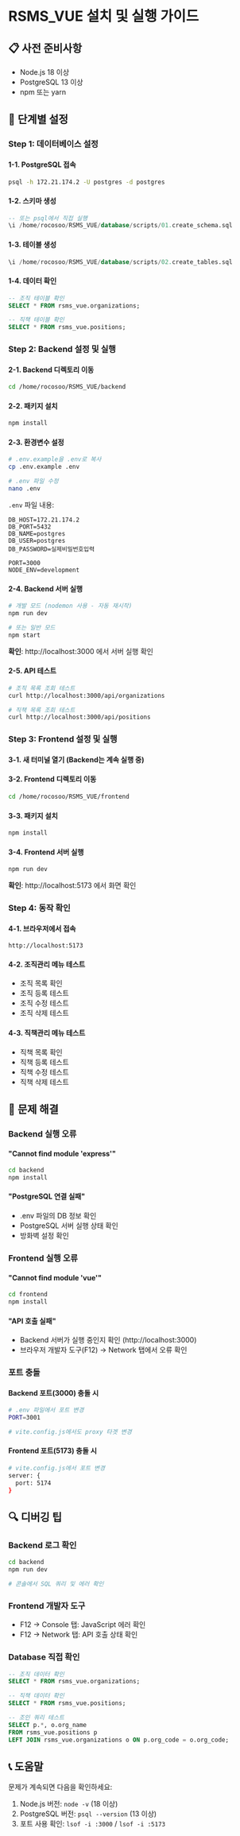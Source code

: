 # RSMS_VUE 설치 및 실행 가이드

## 📋 사전 준비사항

- Node.js 18 이상
- PostgreSQL 13 이상
- npm 또는 yarn

## 🔧 단계별 설정

### Step 1: 데이터베이스 설정

#### 1-1. PostgreSQL 접속
```bash
psql -h 172.21.174.2 -U postgres -d postgres
```

#### 1-2. 스키마 생성
```sql
-- 또는 psql에서 직접 실행
\i /home/rocosoo/RSMS_VUE/database/scripts/01.create_schema.sql
```

#### 1-3. 테이블 생성
```sql
\i /home/rocosoo/RSMS_VUE/database/scripts/02.create_tables.sql
```

#### 1-4. 데이터 확인
```sql
-- 조직 테이블 확인
SELECT * FROM rsms_vue.organizations;

-- 직책 테이블 확인
SELECT * FROM rsms_vue.positions;
```

### Step 2: Backend 설정 및 실행

#### 2-1. Backend 디렉토리 이동
```bash
cd /home/rocosoo/RSMS_VUE/backend
```

#### 2-2. 패키지 설치
```bash
npm install
```

#### 2-3. 환경변수 설정
```bash
# .env.example을 .env로 복사
cp .env.example .env

# .env 파일 수정
nano .env
```

`.env` 파일 내용:
```env
DB_HOST=172.21.174.2
DB_PORT=5432
DB_NAME=postgres
DB_USER=postgres
DB_PASSWORD=실제비밀번호입력

PORT=3000
NODE_ENV=development
```

#### 2-4. Backend 서버 실행
```bash
# 개발 모드 (nodemon 사용 - 자동 재시작)
npm run dev

# 또는 일반 모드
npm start
```

**확인**: http://localhost:3000 에서 서버 실행 확인

#### 2-5. API 테스트
```bash
# 조직 목록 조회 테스트
curl http://localhost:3000/api/organizations

# 직책 목록 조회 테스트
curl http://localhost:3000/api/positions
```

### Step 3: Frontend 설정 및 실행

#### 3-1. 새 터미널 열기 (Backend는 계속 실행 중)

#### 3-2. Frontend 디렉토리 이동
```bash
cd /home/rocosoo/RSMS_VUE/frontend
```

#### 3-3. 패키지 설치
```bash
npm install
```

#### 3-4. Frontend 서버 실행
```bash
npm run dev
```

**확인**: http://localhost:5173 에서 화면 확인

### Step 4: 동작 확인

#### 4-1. 브라우저에서 접속
```
http://localhost:5173
```

#### 4-2. 조직관리 메뉴 테스트
- 조직 목록 확인
- 조직 등록 테스트
- 조직 수정 테스트
- 조직 삭제 테스트

#### 4-3. 직책관리 메뉴 테스트
- 직책 목록 확인
- 직책 등록 테스트
- 직책 수정 테스트
- 직책 삭제 테스트

## 🐛 문제 해결

### Backend 실행 오류

#### "Cannot find module 'express'"
```bash
cd backend
npm install
```

#### "PostgreSQL 연결 실패"
- .env 파일의 DB 정보 확인
- PostgreSQL 서버 실행 상태 확인
- 방화벽 설정 확인

### Frontend 실행 오류

#### "Cannot find module 'vue'"
```bash
cd frontend
npm install
```

#### "API 호출 실패"
- Backend 서버가 실행 중인지 확인 (http://localhost:3000)
- 브라우저 개발자 도구(F12) → Network 탭에서 오류 확인

### 포트 충돌

#### Backend 포트(3000) 충돌 시
```bash
# .env 파일에서 포트 변경
PORT=3001

# vite.config.js에서도 proxy 타겟 변경
```

#### Frontend 포트(5173) 충돌 시
```bash
# vite.config.js에서 포트 변경
server: {
  port: 5174
}
```

## 🔍 디버깅 팁

### Backend 로그 확인
```bash
cd backend
npm run dev

# 콘솔에서 SQL 쿼리 및 에러 확인
```

### Frontend 개발자 도구
- F12 → Console 탭: JavaScript 에러 확인
- F12 → Network 탭: API 호출 상태 확인

### Database 직접 확인
```sql
-- 조직 데이터 확인
SELECT * FROM rsms_vue.organizations;

-- 직책 데이터 확인
SELECT * FROM rsms_vue.positions;

-- 조인 쿼리 테스트
SELECT p.*, o.org_name
FROM rsms_vue.positions p
LEFT JOIN rsms_vue.organizations o ON p.org_code = o.org_code;
```

## 📞 도움말

문제가 계속되면 다음을 확인하세요:
1. Node.js 버전: `node -v` (18 이상)
2. PostgreSQL 버전: `psql --version` (13 이상)
3. 포트 사용 확인: `lsof -i :3000` / `lsof -i :5173`
